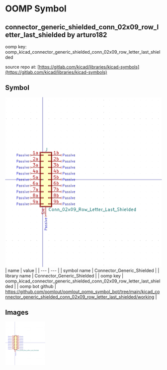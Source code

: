 # OOMP Symbol  
## connector_generic_shielded_conn_02x09_row_letter_last_shielded  by arturo182  
  
oomp key: oomp_kicad_connector_generic_shielded_conn_02x09_row_letter_last_shielded  
  
source repo at: [https://gitlab.com/kicad/libraries/kicad-symbols](https://gitlab.com/kicad/libraries/kicad-symbols)  
## Symbol  
  
[![working.png](working_600.png)](working.png)  
| name | value | 
| --- | --- | 
| symbol name | Connector_Generic_Shielded | 
| library name | Connector_Generic_Shielded | 
| oomp key | oomp_kicad_connector_generic_shielded_conn_02x09_row_letter_last_shielded | 
| oomp bot github | https://github.com/oomlout/oomlout_oomp_symbol_bot/tree/main/kicad_connector_generic_shielded_conn_02x09_row_letter_last_shielded/working | 
## Images  
  
[![working.png](working_140.png)](working.png)  

